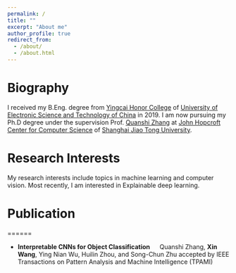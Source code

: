 ```yaml
---
permalink: /
title: ""
excerpt: "About me"
author_profile: true
redirect_from:
  - /about/
  - /about.html
---
```


# Biography
I received my B.Eng. degree from [Yingcai Honor College](http://www.yingcai.uestc.edu.cn/) of [University of Electronic Science and Technology of China](https://www.uestc.edu.cn/) in 2019. I am now pursuing my Ph.D degree under the supervision Prof. [Quanshi Zhang](http://qszhang.com/#) at [John Hopcroft Center for Computer Science](http://jhc.sjtu.edu.cn/) of [Shanghai Jiao Tong University](https://www.sjtu.edu.cn/).

# Research Interests
My research interests include topics in machine learning and computer vision.
Most recently, I am interested in Explainable deep learning.

# Publication
======
* **Interpretable CNNs for Object Classification** &emsp;
  Quanshi Zhang, **Xin Wang**, Ying Nian Wu, Huilin Zhou, and Song-Chun Zhu
  accepted by IEEE Transactions on Pattern Analysis and Machine Intelligence (TPAMI)
